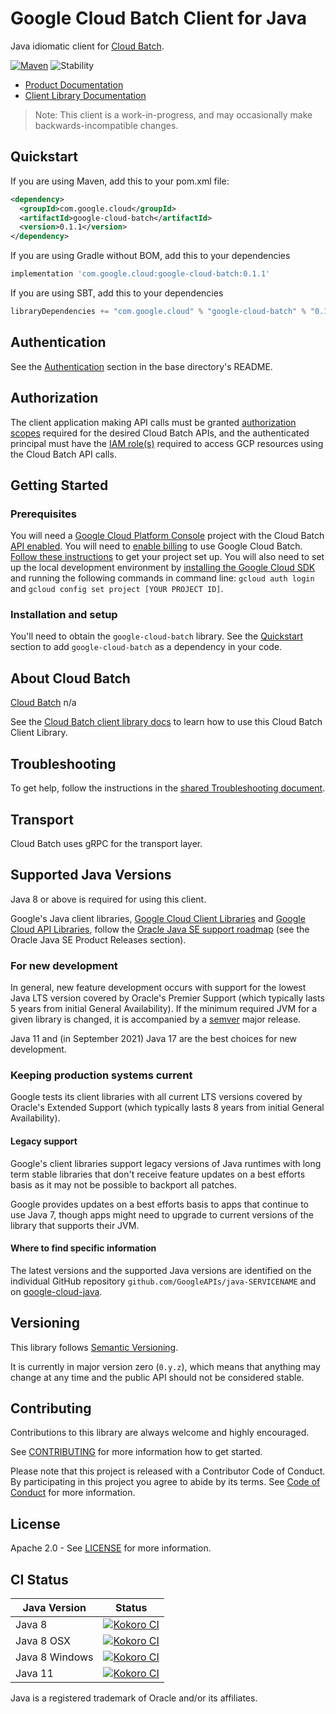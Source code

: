 # Google Cloud Batch Client for Java

Java idiomatic client for [Cloud Batch][product-docs].

[![Maven][maven-version-image]][maven-version-link]
![Stability][stability-image]

- [Product Documentation][product-docs]
- [Client Library Documentation][javadocs]

> Note: This client is a work-in-progress, and may occasionally
> make backwards-incompatible changes.


## Quickstart


If you are using Maven, add this to your pom.xml file:


```xml
<dependency>
  <groupId>com.google.cloud</groupId>
  <artifactId>google-cloud-batch</artifactId>
  <version>0.1.1</version>
</dependency>
```

If you are using Gradle without BOM, add this to your dependencies

```Groovy
implementation 'com.google.cloud:google-cloud-batch:0.1.1'
```

If you are using SBT, add this to your dependencies

```Scala
libraryDependencies += "com.google.cloud" % "google-cloud-batch" % "0.1.1"
```

## Authentication

See the [Authentication][authentication] section in the base directory's README.

## Authorization

The client application making API calls must be granted [authorization scopes][auth-scopes] required for the desired Cloud Batch APIs, and the authenticated principal must have the [IAM role(s)][predefined-iam-roles] required to access GCP resources using the Cloud Batch API calls.

## Getting Started

### Prerequisites

You will need a [Google Cloud Platform Console][developer-console] project with the Cloud Batch [API enabled][enable-api].
You will need to [enable billing][enable-billing] to use Google Cloud Batch.
[Follow these instructions][create-project] to get your project set up. You will also need to set up the local development environment by
[installing the Google Cloud SDK][cloud-sdk] and running the following commands in command line:
`gcloud auth login` and `gcloud config set project [YOUR PROJECT ID]`.

### Installation and setup

You'll need to obtain the `google-cloud-batch` library.  See the [Quickstart](#quickstart) section
to add `google-cloud-batch` as a dependency in your code.

## About Cloud Batch


[Cloud Batch][product-docs] n/a

See the [Cloud Batch client library docs][javadocs] to learn how to
use this Cloud Batch Client Library.






## Troubleshooting

To get help, follow the instructions in the [shared Troubleshooting document][troubleshooting].

## Transport

Cloud Batch uses gRPC for the transport layer.

## Supported Java Versions

Java 8 or above is required for using this client.

Google's Java client libraries,
[Google Cloud Client Libraries][cloudlibs]
and
[Google Cloud API Libraries][apilibs],
follow the
[Oracle Java SE support roadmap][oracle]
(see the Oracle Java SE Product Releases section).

### For new development

In general, new feature development occurs with support for the lowest Java
LTS version covered by  Oracle's Premier Support (which typically lasts 5 years
from initial General Availability). If the minimum required JVM for a given
library is changed, it is accompanied by a [semver][semver] major release.

Java 11 and (in September 2021) Java 17 are the best choices for new
development.

### Keeping production systems current

Google tests its client libraries with all current LTS versions covered by
Oracle's Extended Support (which typically lasts 8 years from initial
General Availability).

#### Legacy support

Google's client libraries support legacy versions of Java runtimes with long
term stable libraries that don't receive feature updates on a best efforts basis
as it may not be possible to backport all patches.

Google provides updates on a best efforts basis to apps that continue to use
Java 7, though apps might need to upgrade to current versions of the library
that supports their JVM.

#### Where to find specific information

The latest versions and the supported Java versions are identified on
the individual GitHub repository `github.com/GoogleAPIs/java-SERVICENAME`
and on [google-cloud-java][g-c-j].

## Versioning


This library follows [Semantic Versioning](http://semver.org/).


It is currently in major version zero (``0.y.z``), which means that anything may change at any time
and the public API should not be considered stable.


## Contributing


Contributions to this library are always welcome and highly encouraged.

See [CONTRIBUTING][contributing] for more information how to get started.

Please note that this project is released with a Contributor Code of Conduct. By participating in
this project you agree to abide by its terms. See [Code of Conduct][code-of-conduct] for more
information.


## License

Apache 2.0 - See [LICENSE][license] for more information.

## CI Status

Java Version | Status
------------ | ------
Java 8 | [![Kokoro CI][kokoro-badge-image-2]][kokoro-badge-link-2]
Java 8 OSX | [![Kokoro CI][kokoro-badge-image-3]][kokoro-badge-link-3]
Java 8 Windows | [![Kokoro CI][kokoro-badge-image-4]][kokoro-badge-link-4]
Java 11 | [![Kokoro CI][kokoro-badge-image-5]][kokoro-badge-link-5]

Java is a registered trademark of Oracle and/or its affiliates.

[product-docs]: https://cloud.google.com/
[javadocs]: https://cloud.google.com/java/docs/reference/google-cloud-batch/latest/overview
[kokoro-badge-image-1]: http://storage.googleapis.com/cloud-devrel-public/java/badges/java-batch/java7.svg
[kokoro-badge-link-1]: http://storage.googleapis.com/cloud-devrel-public/java/badges/java-batch/java7.html
[kokoro-badge-image-2]: http://storage.googleapis.com/cloud-devrel-public/java/badges/java-batch/java8.svg
[kokoro-badge-link-2]: http://storage.googleapis.com/cloud-devrel-public/java/badges/java-batch/java8.html
[kokoro-badge-image-3]: http://storage.googleapis.com/cloud-devrel-public/java/badges/java-batch/java8-osx.svg
[kokoro-badge-link-3]: http://storage.googleapis.com/cloud-devrel-public/java/badges/java-batch/java8-osx.html
[kokoro-badge-image-4]: http://storage.googleapis.com/cloud-devrel-public/java/badges/java-batch/java8-win.svg
[kokoro-badge-link-4]: http://storage.googleapis.com/cloud-devrel-public/java/badges/java-batch/java8-win.html
[kokoro-badge-image-5]: http://storage.googleapis.com/cloud-devrel-public/java/badges/java-batch/java11.svg
[kokoro-badge-link-5]: http://storage.googleapis.com/cloud-devrel-public/java/badges/java-batch/java11.html
[stability-image]: https://img.shields.io/badge/stability-preview-yellow
[maven-version-image]: https://img.shields.io/maven-central/v/com.google.cloud/google-cloud-batch.svg
[maven-version-link]: https://search.maven.org/search?q=g:com.google.cloud%20AND%20a:google-cloud-batch&core=gav
[authentication]: https://github.com/googleapis/google-cloud-java#authentication
[auth-scopes]: https://developers.google.com/identity/protocols/oauth2/scopes
[predefined-iam-roles]: https://cloud.google.com/iam/docs/understanding-roles#predefined_roles
[iam-policy]: https://cloud.google.com/iam/docs/overview#cloud-iam-policy
[developer-console]: https://console.developers.google.com/
[create-project]: https://cloud.google.com/resource-manager/docs/creating-managing-projects
[cloud-sdk]: https://cloud.google.com/sdk/
[troubleshooting]: https://github.com/googleapis/google-cloud-common/blob/main/troubleshooting/readme.md#troubleshooting
[contributing]: https://github.com/googleapis/java-batch/blob/main/CONTRIBUTING.md
[code-of-conduct]: https://github.com/googleapis/java-batch/blob/main/CODE_OF_CONDUCT.md#contributor-code-of-conduct
[license]: https://github.com/googleapis/java-batch/blob/main/LICENSE
[enable-billing]: https://cloud.google.com/apis/docs/getting-started#enabling_billing
[enable-api]: https://console.cloud.google.com/flows/enableapi?apiid=batch.googleapis.com
[libraries-bom]: https://github.com/GoogleCloudPlatform/cloud-opensource-java/wiki/The-Google-Cloud-Platform-Libraries-BOM
[shell_img]: https://gstatic.com/cloudssh/images/open-btn.png

[semver]: https://semver.org/
[cloudlibs]: https://cloud.google.com/apis/docs/client-libraries-explained
[apilibs]: https://cloud.google.com/apis/docs/client-libraries-explained#google_api_client_libraries
[oracle]: https://www.oracle.com/java/technologies/java-se-support-roadmap.html
[g-c-j]: http://github.com/googleapis/google-cloud-java
